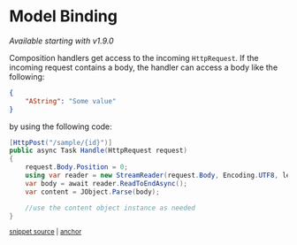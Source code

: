 <!--
GENERATED FILE - DO NOT EDIT
This file was generated by [MarkdownSnippets](https://github.com/SimonCropp/MarkdownSnippets).
Source File: /docs/model-binding.source.md
To change this file edit the source file and then run MarkdownSnippets.
-->

# Model Binding

_Available starting with v1.9.0_

Composition handlers get access to the incoming `HttpRequest`. If the incoming request contains a body, the handler can access a body like the following:

```json
{
    "AString": "Some value"
}
```

by using the following code:

<!-- snippet: net-core-3x-model-binding-raw-body-usage -->
<a id='snippet-net-core-3x-model-binding-raw-body-usage'></a>
```cs
[HttpPost("/sample/{id}")]
public async Task Handle(HttpRequest request)
{
    request.Body.Position = 0;
    using var reader = new StreamReader(request.Body, Encoding.UTF8, leaveOpen: true );
    var body = await reader.ReadToEndAsync();
    var content = JObject.Parse(body);

    //use the content object instance as needed
}
```
<sup><a href='/src/Snippets.NetCore3x/ModelBinding/RawBodyUsageHandler.cs#L13-L24' title='Snippet source file'>snippet source</a> | <a href='#snippet-net-core-3x-model-binding-raw-body-usage' title='Start of snippet'>anchor</a></sup>
<!-- endSnippet -->

